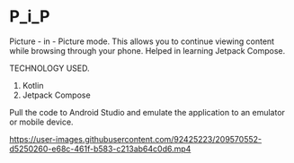 # P_i_P
Picture - in - Picture mode. This allows you to continue viewing content while browsing through your phone. Helped in learning Jetpack Compose.

TECHNOLOGY USED.
1. Kotlin
2. Jetpack Compose

Pull the code to Android Studio and emulate the application to an emulator or mobile device.

https://user-images.githubusercontent.com/92425223/209570552-d5250260-e68c-461f-b583-c213ab64c0d6.mp4
